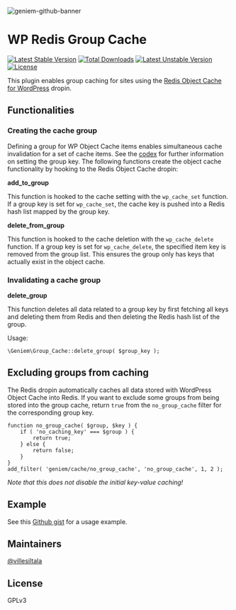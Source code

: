 ![geniem-github-banner](https://cloud.githubusercontent.com/assets/5691777/14319886/9ae46166-fc1b-11e5-9630-d60aa3dc4f9e.png)

# WP Redis Group Cache
[![Latest Stable Version](https://poser.pugx.org/devgeniem/wp-redis-group-cache/v/stable)](https://packagist.org/packages/devgeniem/wp-redis-group-cache)
[![Total Downloads](https://poser.pugx.org/devgeniem/wp-redis-group-cache/downloads)](https://packagist.org/packages/devgeniem/wp-redis-group-cache)
[![Latest Unstable Version](https://poser.pugx.org/devgeniem/wp-redis-group-cache/v/unstable)](https://packagist.org/packages/devgeniem/wp-redis-group-cache)
[![License](https://poser.pugx.org/devgeniem/wp-redis-group-cache/license)](https://packagist.org/packages/devgeniem/wp-redis-group-cache)

This plugin enables group caching for sites using the [Redis Object Cache for WordPress](https://github.com/devgeniem/wp-redis-object-cache-dropin) dropin.

## Functionalities

### Creating the cache group

Defining a group for WP Object Cache items enables simultaneous cache invalidation for a set of cache items. See the [codex](https://codex.wordpress.org/Function_Reference/wp_cache_set) for further information on setting the group key. The following functions create the object cache functionality by hooking to the Redis Object Cache dropin:

**add\_to\_group**

This function is hooked to the cache setting with the `wp_cache_set` function. If a group key is set for `wp_cache_set`, the cache key is pushed into a Redis hash list mapped by the group key.

**delete\_from\_group**

This function is hooked to the cache deletion with the `wp_cache_delete` function. If a group key is set for `wp_cache_delete`, the specified item key is removed from the group list. This ensures the group only has keys that actually exist in the object cache.

### Invalidating a cache group

**delete\_group**

This function deletes all data related to a group key by first fetching all keys and deleting them from Redis and then deleting the Redis hash list of the group.

Usage:

```
\Geniem\Group_Cache::delete_group( $group_key );
```

## Excluding groups from caching

The Redis dropin automatically caches all data stored with WordPress Object Cache into Redis. If you want to exclude some groups from being stored into the group cache, return `true` from the `no_group_cache` filter for the corresponding group key.

```
function no_group_cache( $group, $key ) {
    if ( 'no_caching_key' === $group ) {
        return true;
    } else {
        return false;
    }
}
add_filter( 'geniem/cache/no_group_cache', 'no_group_cache', 1, 2 );
```
_Note that this does not disable the initial key-value caching!_

## Example

See this [Github gist](https://gist.github.com/villesiltala/f64b63070ed1dd082cb5ae0382974b8b) for a usage example.

## Maintainers
[@villesiltala](https://github.com/villesiltala)

## License
GPLv3
